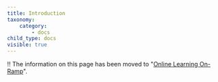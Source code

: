 ```yaml
---
title: Introduction
taxonomy:
    category:
        - docs
child_type: docs
visible: true
---
```


<!--- Do not delete or move this file! it is linked to an email that went out to faculty. --->

!! The information on this page has been moved to "[Online Learning On-Ramp](https://create.twu.ca/help/online-learning-on-ramp/getting-ready)".
<!---
In planning for various scenarios pertaining to situations which prevent physical access to TWU campuses, the TWU GLOBAL Online team has adopted a Multi-Access Learning Framework (Irvine, 2009; Irvine, Code, & Richards, 2013) to support a virtual presence for teaching and learning.

This model is being suggested to assist TWU faculty as they attempt to balance between meeting the needs of on-campus learners with remote, isolated learners who are not able to access physical resources on one of our campuses. Remote or isolated learners and faculty may still access learning resources via Moodle – TWU’s Learning Management System (LMS) and with only a little preparation, teaching and learning activities can be shifted online and course access modes can be merged to enable learner choice and agency.

We have compiled a list of specific resources to assist faculty in setting up Moodle to enable both learner and faculty access to teaching and learning resources in the case of campus closures.

### Using Moodle
TWU provisions a Moodle site for every course that is offered for credit in every semester. Faculty do not need to do anything beyond logging into Moodle to access the site for their courses. We have listed below several tutorials designed to guide faculty through the process of setting up a minimal presence in Moodle to enable courses to proceed with minimal interruption while access to a TWU campus may be compromised for any reason (weather, illness, power loss, etc).

For shorter term interruptions to a physical campus, faculty might only need to post a link to a selection of articles using the EBSCO Curriculum Builder, and then create a discussion forum where learners engage in critical discourse about the articles. Longer term interruptions may require a more fulsome approach including uploading a syllabus, preparing assignment dropboxes and quizzes.
- [Accessing Moodle](https://create.twu.ca/help/moodle/basics/introduction)
- [Uploading files (syllabi, sample documents, etc) to Moodle](http://create.twu.ca/help/moodle/faculty/activity-or-resource/adding-resources)
- [Creating Assignment Dropboxes in Moodle](http://create.twu.ca/help/moodle/faculty/activity-or-resource/creating-an-assignment-dropbox)
- [Creating discussion forums](https://create.twu.ca/help/moodle/faculty/activity-or-resource/creating-a-forum)
- [Creating reading lists using EBSCO Curriculum Builder](http://create.twu.ca/help/moodle/faculty/activity-or-resource/ebsco-curriculum-builder)
- [Sending messages to your whole class.](https://create.twu.ca/help/moodle/faculty/participants/sending-mass-messages)
- [Using Moodle to track attendance.](http://create.twu.ca/help/moodle/faculty/activity-or-resource/attendance-activity)
- [Accessing logs in Moodle](https://create.twu.ca/help/moodle/faculty/participants/view-course-logs)

### Using web-conferencing tools to connect synchronously
##### BlueJeans
TWU provides central management of BlueJeans for web-conferencing.
- [Tap or click here to create a ticket to gain access to BlueJeans](https://trinitywestern.teamdynamix.com/TDClient/1904/Portal/Requests/ServiceDet?ID=14119). Please make sure you specify that you would like access to BlueJeans.
- [Tap of click here to access BlueJeans support for getting started.](https://support.bluejeans.com/s/getting-started-meetings-user-step-1)

##### zoom.us
TWU is reviewing contracts related to using Zoom for web-conferencing.
- [Tap or click here to create a personal account on Zoom (limited to 45 minutes)](https://zoom.us/signup)

[plugin:youtube](https://www.youtube.com/watch?v=vFhAEoCF7jg)

[plugin:youtube](https://www.youtube.com/watch?v=AYzPS28rg7E)

##### Other services
There are several other options for faculty who may have already established means of synchronous communication such as Skype, FaceTime, Google Hangouts, Slack, Discord, etc. Our ability to troubleshoot these services will be very limited.

### Access TWU files through Microsoft OneDrive
TWU has provided access to MS Office 365 to all learners, faculty, and staff. This access includes storing files in MS OneDrive, which is accessible from any device connected to the web.
- [Tap or click here to access OneDrive.](https://portal.office.com)

### Access TWU files through VPN
TWU provides VPN access to files so you can access from any device connected to the web.


### Use Audacity to record and edit audio files.
[Audacity](https://www.audacityteam.org/) is a free and open source audio recording and editing tool. You may want to record snippets of audio, or even a longer 'lecture' to send to your learners.
- [Tap or click here to learn how to install and use Audacity.](https://create.twu.ca/help/other-web-tools/audacity)


!! We are here to help, contact us at: elearning@twu.ca or, even better, drop by in the OARS offices on the 2nd floor of Reimer.

### References
> Irvine, V. (2009). The Emergence of Choice in “Multi-Access” Learning Environments: Transferring Locus of Control of Course Access to the Learner (G. Siemens & C. Fulford, Eds.; pp. 746–752). *Association for the Advancement of Computing in Education (AACE).*  
<br>
> Irvine, V., Code, J., & Richards, L. (2013). Realigning higher education for the 21st-century learner through multi-access learning. *Journal of Online Learning and Teaching, 9*(2). http://jolt.merlot.org/vol9no2/irvine_0613.htm


![Multi-Access Learning Model](irvine_fig1.jpg)
--->
